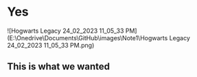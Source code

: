 # Yes

![Hogwarts Legacy   24_02_2023 11_05_33 PM](E:\Onedrive\Documents\GitHub\images\Note1\Hogwarts Legacy   24_02_2023 11_05_33 PM.png)

## This is what we wanted


